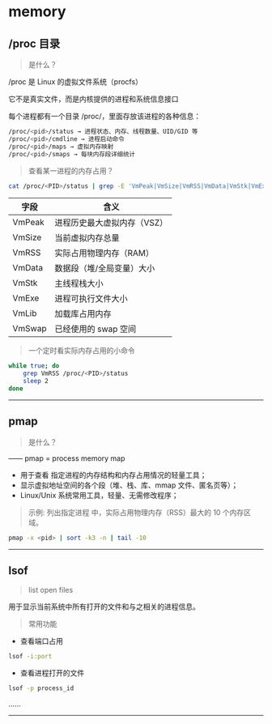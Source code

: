 # memory

## /proc 目录

> 是什么？

/proc 是 Linux 的虚拟文件系统（procfs）

它不是真实文件，而是内核提供的进程和系统信息接口

每个进程都有一个目录 /proc/<pid>，里面存放该进程的各种信息：

```bash
/proc/<pid>/status → 进程状态、内存、线程数量、UID/GID 等
/proc/<pid>/cmdline → 进程启动命令
/proc/<pid>/maps → 虚拟内存映射
/proc/<pid>/smaps → 每块内存段详细统计
```

> 查看某一进程的内存占用？

```bash
cat /proc/<PID>/status | grep -E 'VmPeak|VmSize|VmRSS|VmData|VmStk|VmExe|VmLib|VmSwap'
```

| 字段      | 含义 |
|----------|------|
| VmPeak   | 进程历史最大虚拟内存（VSZ） |
| VmSize   | 当前虚拟内存总量 |
| VmRSS    | 实际占用物理内存（RAM） |
| VmData   | 数据段（堆/全局变量）大小 |
| VmStk    | 主线程栈大小 |
| VmExe    | 进程可执行文件大小 |
| VmLib    | 加载库占用内存 |
| VmSwap   | 已经使用的 swap 空间 |

> 一个定时看实际内存占用的小命令

```bash
while true; do
    grep VmRSS /proc/<PID>/status
    sleep 2
done
```

---

## pmap

> 是什么？

—— pmap = process memory map

- 用于查看 指定进程的内存结构和内存占用情况的轻量工具；
- 显示虚拟地址空间的各个段（堆、栈、库、mmap 文件、匿名页等）；
- Linux/Unix 系统常用工具，轻量、无需修改程序；

> 示例:
> 列出指定进程 <pid> 中，实际占用物理内存（RSS）最大的 10 个内存区域。

```bash
pmap -x <pid> | sort -k3 -n | tail -10
```

---

## lsof

> list open files

用于显示当前系统中所有打开的文件和与之相关的进程信息。

> 常用功能

- 查看端口占用

```bash
lsof -i:port
```

- 查看进程打开的文件

```bash
lsof -p process_id
```

......

---